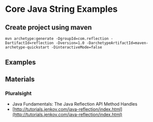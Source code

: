 # Core Java String Examples

## Create project using maven
```
mvn archetype:generate -DgroupId=com.reflection -DartifactId=reflection -Dversion=1.0 -DarchetypeArtifactId=maven-archetype-quickstart -DinteractiveMode=false
```

## Examples

## Materials
### Pluralsight
* Java Fundamentals: The Java Reflection API Method Handles
* [http://tutorials.jenkov.com/java-reflection/index.html](http://tutorials.jenkov.com/java-reflection/index.html)